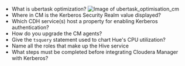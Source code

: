 * What is ubertask optimization?
  ![Image of ubertask_optimisation_cm](https://drive.google.com/open?id=0B6zaztL1emL5X0ctR29PbkNtY0k)
* Where in CM is the Kerberos Security Realm value displayed?
* Which CDH service(s) host a property for enabling Kerberos authentication?
* How do you upgrade the CM agents?
* Give the `tsquery` statement used to chart Hue's CPU utilization?
* Name all the roles that make up the Hive service
* What steps must be completed before integrating Cloudera Manager with Kerberos?
